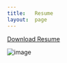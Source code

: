 ```yaml
---
title:   Resume
layout:  page
---
```

[Download Resume](https://gaviolajosh.github.io/assets/_downloads/joshua-gaviola-resume.pdf)

![image](https://github.com/gaviolajosh/blog/assets/44041134/926dbcc2-d5c8-4eae-9742-955bad768451)


